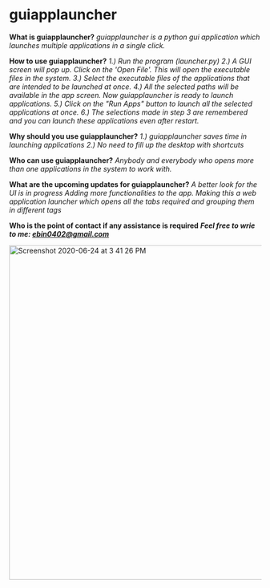 # guiapplauncher


**What is guiapplauncher?**
    *guiapplauncher is a python gui application which launches multiple applications in a single click.*

**How to use guiapplauncher?**
    *1.) Run the program (launcher.py)*
    *2.) A GUI screen will pop up. Click on the 'Open File'. This will open the executable files in the system.*
    *3.) Select the executable files of the applications that are intended to be launched at once.*
    *4.) All the selected paths will be available in the app screen. Now guiapplauncher is ready to launch applications.*
    *5.) Click on the "Run Apps" button to launch all the selected applications at once.*
    *6.) The selections made in step 3 are remembered and you can launch these applications even after restart.*

**Why should you use guiapplauncher?**
    *1.) guiapplauncher saves  time in launching applications*
    *2.) No need to fill up the desktop with shortcuts*

**Who can use guiapplauncher?**
    *Anybody and everybody who opens more than one applications in the system to work with.*

**What are the upcoming updates for guiapplauncher?**
    *A better look for the UI is in progress*
    *Adding more functionalities to the app.*
    *Making this a web application launcher which opens all the tabs required and grouping them in different tags*
    
 
**Who is the point of contact if any assistance is required**
   ***Feel free to wrie to me: ebin0402@gmail.com***
   
<img width="667" alt="Screenshot 2020-06-24 at 3 41 26 PM" src="https://user-images.githubusercontent.com/56077828/85537140-568dae80-b631-11ea-9f8c-1e7399c74716.png">


    
